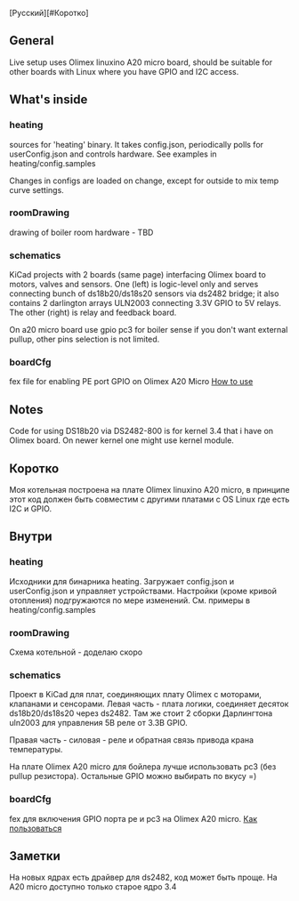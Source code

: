 [Русский][#Коротко]

## General

Live setup uses Olimex linuxino A20 micro board, should be suitable for other boards with Linux where you have
GPIO and I2C access.

## What's inside

### heating

sources for 'heating' binary. It takes config.json, periodically polls for userConfig.json and
controls hardware. See examples in heating/config.samples

Changes in configs are loaded on change, except for outside to mix temp curve settings.

### roomDrawing

drawing of boiler room hardware - TBD

### schematics

KiCad projects with 2 boards (same page) interfacing Olimex board to motors, valves and sensors.
One (left) is logic-level only and serves connecting bunch of ds18b20/ds18s20 sensors via ds2482 bridge;
it also contains 2 darlington arrays ULN2003 connecting 3.3V GPIO to 5V relays.
The other (right) is relay and feedback board.

On a20 micro board use gpio pc3 for boiler sense if you don't want external pullup, other pins
selection is not limited.

### boardCfg

fex file for enabling PE port GPIO on Olimex A20 Micro
[How to use](http://linux-sunxi.org/GPIO)

## Notes

Code for using DS18b20 via DS2482-800 is for kernel 3.4 that i have on Olimex board. On newer kernel
one might use kernel module.

## Коротко

Моя котельная построена на плате Olimex linuxino A20 micro, в принципе этот код должен быть
совместим с другими платами с OS Linux где есть I2C и GPIO.

## Внутри

### heating

Исходники для бинарника heating. Загружает config.json и userConfig.json и управляет устройствами.
Настройки (кроме кривой отопления) подгружаются по мере изменений. См. примеры в heating/config.samples

### roomDrawing

Схема котельной - доделаю скоро

### schematics

Проект в KiCad для плат, соединяющих плату Olimex с моторами, клапанами и сенсорами.
Левая часть - плата логики, соединяет десяток ds18b20/ds18s20 через ds2482. Там же
стоит 2 сборки Дарлингтона uln2003 для управления 5В реле от 3.3В GPIO.

Правая часть - силовая - реле и обратная связь привода крана температуры.

На плате Olimex А20 micro для бойлера лучше использовать pc3 (без pullup резистора). Остальные
GPIO можно выбирать по вкусу =)

### boardCfg

fex для включения GPIO порта pe и pc3 на Olimex A20 micro.
[Как пользоваться](http://linux-sunxi.org/GPIO)

## Заметки

На новых ядрах есть драйвер для ds2482, код может быть проще. На А20 micro доступно только старое ядро
3.4
